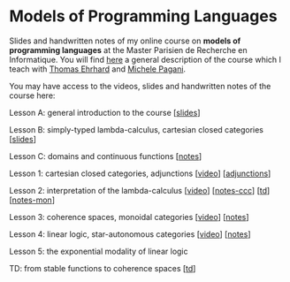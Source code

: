 # Models of Programming Languages
Slides and handwritten notes of my online course on **models of programming languages** at the Master Parisien de Recherche en Informatique. You will find [here](https://wikimpri.dptinfo.ens-cachan.fr/doku.php?id=cours:c-2-2) a general description of the course
which I teach with [Thomas Ehrhard](https://www.irif.fr/~ehrhard) and [Michele Pagani](https://www.irif.fr/~pagani).

You may have access to the videos, slides and handwritten notes of the course here:

Lesson A: general introduction to the course [[slides](https://github.com/pamellies/models-of-programming-languages/blob/main/Models-of-Programming-Languages-intro.pdf)]

Lesson B: simply-typed lambda-calculus, cartesian closed categories [[slides](https://github.com/pamellies/models-of-programming-languages/blob/main/Models-of-Programming-Languages-slides-ccc.pdf)]

Lesson C: domains and continuous functions [[notes](https://github.com/pamellies/models-of-programming-languages/blob/main/Models-of-Programming-Languages-domains.pdf)]

Lesson 1: cartesian closed categories, adjunctions [[video](https://us02web.zoom.us/rec/share/Rz4-XYeh-otOvkWzncJoSH1Ql41u7H8ysZUuB3p0X0-raiwlRXLmXG_Z5BNI0W3d.emFvqQJrKJfA6YkT?startTime=1602005057000)]
[[adjunctions](https://github.com/pamellies/models-of-programming-languages/blob/main/Models-of-Programming-Languages-1.pdf)]

Lesson 2: interpretation of the lambda-calculus [[video](https://us02web.zoom.us/rec/share/MzS_dnAptIwWiM__sqn7V6c97ceU6iZHWeQSEFBjfay43oBifOyBueUbrAAJEHf6.67W8ZnsaJvqFlBIP?startTime=1602571973000)]
[[notes-ccc](https://github.com/pamellies/models-of-programming-languages/blob/main/Models-of-Programming-Languages-2A-ccc.pdf)]
[[td](https://github.com/pamellies/models-of-programming-languages/blob/main/Models-of-Programming-Languages-2B-td.pdf)]
[[notes-mon](https://github.com/pamellies/models-of-programming-languages/blob/main/Models-of-Programming-Languages-2C-smcc.pdf)]

Lesson 3: coherence spaces, monoidal categories [[video](https://us02web.zoom.us/rec/share/dBjcRgKUMURzJkTwZQMFdLlxWhnmqho-hNjkOBu11R8vRfnqFk4vImRyXCLIGXhR.6SSAp3sbBtq0oK3p?startTime=1603177314000)]
[[notes](https://github.com/pamellies/models-of-programming-languages/blob/main/Models-of-Programming-Languages-3.pdf)]

Lesson 4: linear logic, star-autonomous categories [[video](https://us02web.zoom.us/rec/share/DvoSPf2EFnR0a_Iihl09LDEyd9Eckxrm_vXqXUCGHH6W39Go8PyfKvWkHXM5DWLx.uSmpDDr80P59ibuK?startTime=1603785312000)]
[[notes](https://github.com/pamellies/models-of-programming-languages/blob/main/Models-of-Programming-Languages-3.pdf)]

Lesson 5: the exponential modality of linear logic

TD: from stable functions to coherence spaces
[[td](https://github.com/pamellies/models-of-programming-languages/blob/main/Models-of-Programming-Languages-td-coh.pdf)]

